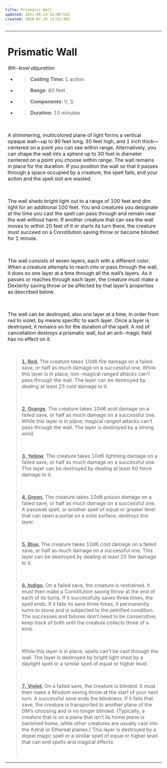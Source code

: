 ```yaml
---
title: Prismatic Wall
updated: 2021-06-13 02:08:54Z
created: 2018-07-24 23:53:30Z
---
```


<table><tbody><tr class="odd"><td><h1 id="prismatic-wall"><strong>Prismatic Wall</strong></h1><p><em>9th-level abjuration</em></p><ul><li><blockquote><p><strong>Casting Time:</strong> 1 action</p></blockquote></li><li><blockquote><p><strong>Range</strong>: 60 feet</p></blockquote></li><li><blockquote><p><strong>Components</strong>: V, S</p></blockquote></li><li><blockquote><p><strong>Duration</strong>: 10 minutes</p></blockquote></li></ul><p> </p><p>A shimmering, multicolored plane of light forms a vertical opaque wall—up to 90 feet long, 30 feet high, and 1 inch thick—centered on a point you can see within range. Alternatively, you can shape the wall into a sphere up to 30 feet in diameter centered on a point you choose within range. The wall remains in place for the duration. If you position the wall so that it passes through a space occupied by a creature, the spell fails, and your action and the spell slot are wasted.</p><p> </p><p>The wall sheds bright light out to a range of 100 feet and dim light for an additional 100 feet. You and creatures you designate at the time you cast the spell can pass through and remain near the wall without harm. If another creature that can see the wall moves to within 20 feet of it or starts its turn there, the creature must succeed on a Constitution saving throw or become blinded for 1 minute.</p><p> </p><p>The wall consists of seven layers, each with a different color. When a creature attempts to reach into or pass through the wall, it does so one layer at a time through all the wall’s layers. As it passes or reaches through each layer, the creature must make a Dexterity saving throw or be affected by that layer’s properties as described below.</p><p> </p><p>The wall can be destroyed, also one layer at a time, in order from red to violet, by means specific to each layer. Once a layer is destroyed, it remains so for the duration of the spell. A rod of cancellation destroys a prismatic wall, but an anti-magic field has no effect on it.</p><p> </p><blockquote><p><strong><u>1. Red.</u></strong> The creature takes 10d6 fire damage on a failed save, or half as much damage on a successful one. While this layer is in place, non-magical ranged attacks can’t pass through the wall. The layer can be destroyed by dealing at least 25 cold damage to it.</p><p> </p><p><strong><u>2. Orange</u></strong>. The creature takes 10d6 acid damage on a failed save, or half as much damage on a successful one. While this layer is in place, magical ranged attacks can’t pass through the wall. The layer is destroyed by a strong wind.</p><p> </p><p><strong><u>3. Yellow</u></strong>. The creature takes 10d6 lightning damage on a failed save, or half as much damage on a successful one. This layer can be destroyed by dealing at least 60 force damage to it.</p><p> </p><p><strong><u>4. Green.</u></strong> The creature takes 10d6 poison damage on a failed save, or half as much damage on a successful one. A passwall spell, or another spell of equal or greater level that can open a portal on a solid surface, destroys this layer.</p><p> </p><p><strong><u>5. Blue.</u></strong> The creature takes 10d6 cold damage on a failed save, or half as much damage on a successful one. This layer can be destroyed by dealing at least 25 fire damage to it.</p><p> </p><p><strong><u>6. Indigo.</u></strong> On a failed save, the creature is restrained. It must then make a Constitution saving throw at the end of each of its turns. If it successfully saves three times, the spell ends. If it fails its save three times, it permanently turns to stone and is subjected to the petrified condition. The successes and failures don’t need to be consecutive; keep track of both until the creature collects three of a kind.</p><p> </p><p>While this layer is in place, spells can’t be cast through the wall. The layer is destroyed by bright light shed by a daylight spell or a similar spell of equal or higher level.</p><p> </p><p><strong><u>7. Violet.</u></strong> On a failed save, the creature is blinded. It must then make a Wisdom saving throw at the start of your next turn. A successful save ends the blindness. If it fails that save, the creature is transported to another plane of the DM’s choosing and is no longer blinded. (Typically, a creature that is on a plane that isn’t its home plane is banished home, while other creatures are usually cast into the Astral or Ethereal planes.) This layer is destroyed by a dispel magic spell or a similar spell of equal or higher level that can end spells and magical effects.</p><p> </p></blockquote></td></tr></tbody></table>